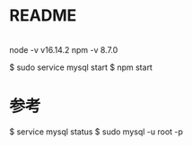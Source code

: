 
# README
<br>
node -v
v16.14.2
npm -v
8.7.0

$ sudo service mysql start
$ npm start

# 参考
$ service mysql status
$ sudo mysql -u root -p